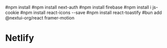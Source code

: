 #npm install
#npm install next-auth
#npm install firebase
#npm install i js-cookie
#npm install react-icons --save
#npm install react-toastify
#bun add @nextui-org/react framer-motion
# Netlify
